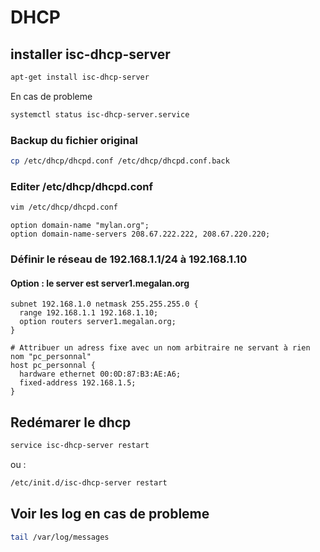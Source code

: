 # DHCP
## installer isc-dhcp-server
```bash
apt-get install isc-dhcp-server
```
En cas de probleme
```bash
systemctl status isc-dhcp-server.service
```

### Backup du fichier original
```bash
cp /etc/dhcp/dhcpd.conf /etc/dhcp/dhcpd.conf.back
```

### Editer /etc/dhcp/dhcpd.conf
```bash
vim /etc/dhcp/dhcpd.conf
```

```
option domain-name "mylan.org";
option domain-name-servers 208.67.222.222, 208.67.220.220;
```

### Définir le réseau de 192.168.1.1/24 à 192.168.1.10
#### Option : le server est server1.megalan.org
```
subnet 192.168.1.0 netmask 255.255.255.0 {
  range 192.168.1.1 192.168.1.10;
  option routers server1.megalan.org;
}

# Attribuer un adress fixe avec un nom arbitraire ne servant à rien nom "pc_personnal"
host pc_personnal {
  hardware ethernet 00:0D:87:B3:AE:A6;
  fixed-address 192.168.1.5;
}
```

## Redémarer le dhcp
```bash
service isc-dhcp-server restart
```
ou :
```bash
/etc/init.d/isc-dhcp-server restart
```

## Voir les log en cas de probleme
```bash
tail /var/log/messages
```
